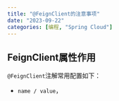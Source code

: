 ```yaml
---
title: "@FeignClient的注意事项"
date: "2023-09-22"
categories: [编程, "Spring Cloud"]
---
```



## FeignClient属性作用

`@FeignClient`注解常用配置如下：

- `name / value`，
